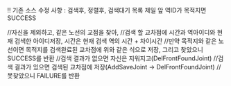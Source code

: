 !! 기존 소스 수정 사항 : 검색후, 정렬후, 검색대기 목록 제일 앞 역ID가 목적지면 SUCCESS

//자신을 제외하고, 같은 노선의 교점을 찾아,
//검색 할 교차점에 시간과 역아이디와 현재 검색한 아이디저장, 시간은 현재 검색 역의 시간 + 차이시간
//만약 목적지와 같은 노선이면 목적지를 검색완료된 교차점에 위와 같은 식으로 저장, 그리고 찾았으니 SUCCESS를 반환
//검색 결과가 없으면 자신은 지워지고(DelFrontFoundJoint)
//검색 결과가 있으면 검색된 교차점에 저장(AddSaveJoint -> DelFrontFoundJoint)
//못찾았으니 FAILURE를 반환